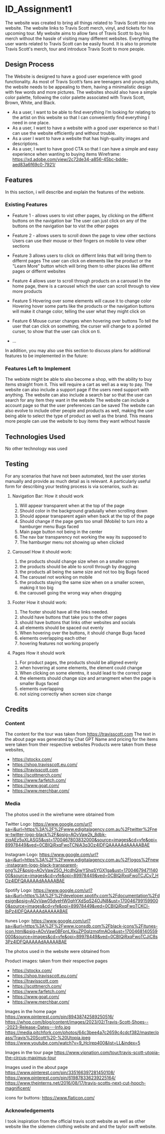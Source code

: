 # ID_Assignment1
The website was created to bring all things related to Travis Scott into one website. The website links to Travis Scott merch, vinyl, and tickets for his upcoming tour. My website aims to allow fans of Travis Scott to buy his merch without the hassle of visiting many different websites. Everything the user wants related to Travis Scott can be easily found. It is also to promote Travis Scott's merch, tour and introduce Travis Scott to more people.
## Design Process
The Website is designed to have a good user experience with good functionality. As most of Travis Scott’s fans are teenagers and young adults, the website needs to be appealing to them, having a minimalistic design with few words and more pictures. The websites should also have a simple color palette, following the color palette associated with Travis Scott, Brown, White, and Black. 
-	As a user, I want to be able to find everything I’m looking for relating to the artist on this website so that I can conveniently find everything I need in one place.
-	As a user, I want to have a website with a good user experience so that I can use the website efficiently and without trouble.
-	As a user I want to have a website that has high-quality images and descriptions. 
-	As a user, I want to have good CTA so that I can have a simple and easy experience when wanting to buying items 
Wireframe: https://xd.adobe.com/view/2c72de34-a856-45bc-bdde-aed83a6f69c0-7921/

## Features

In this section, i will describe and explain the features of the webiste.
 
### Existing Features
- Feature 1 - allows users to vist other pages, by clicking on the differnt buttons on the navigation bar
  The user can just click on any of the buttons on the navigation bar to vist the other pages
- Feature 2 - allows users to scroll down the page to view other sections
  Users can use their mouse or their fingers on mobile to view other sections
- Feature 3 allows users to click on differnt links that will bring them to differnt pages
  The user can click on elements like the product or the "Learn More" button which will bring them to other places like differnt pages or differnt websites
- Feature 4 allows user to scroll through products on a carousel
  In the home page, there is a carousel which the user can scroll through to view more products
- Feature 5 Hovering over some elements will cause it to change color
  Hovering hover some parts like the products or the navigation buttons will make it change color, telling the user what they might click on
- Feature 6 Mouse curser changes when hovering over buttons
  To tell the user that can click on something, the curser will change to a pointed curser, to show that the user can click on ti.
  
- ...

In addition, you may also use this section to discuss plans for additional features to be implemented in the future:

### Features Left to Implement
The webiste might be able to also become a shop, with the ability to buy items straight from it. This will require a cart as well as a way to pay. 
The website can also include a support page if the users need support with anything.
The website can also include a search bar so that the user can search for any item they want in the website
The website can include a account page so that the user preferences can be saved
The website can also evolve to include other people and products as well, making the user being able to select the type of product as well as the brand. This means more people can use the website to buy items they want without hassle

## Technologies Used
No other technology was used

## Testing

For any scenarios that have not been automated, test the user stories manually and provide as much detail as is relevant. A particularly useful form for describing your testing process is via scenarios, such as:

1. Navigation Bar:
    How it should work
    1. Will appear transparent when at the top of the page 
    2. Should color in the background graduially when scrolling down
    3. Should appear transparent again when back at the top of the page
    4. Should change if the page gets too small (Mobile) to turn into a hamburger menu
    Bugs faced
    1. Main page button not being in the center
    2. The nav bar transparency not working the way its supposed to
    3. The hamburger menu not showing up when clicked
      
2. Carousel
   How it should work:
   1. the products should change size when on a smaller screen
   2. the products should be able to scroll through by dragging
   3. the products all being the same size and not too big
   Bugs faced
   1. The carousel not working on mobile
   2. the products staying the same size when on a smaller screen, making it too big
   3. the carousell going the wrong way when dragging

3. Footer
   How it should work:
   1. The footer should have all the links needed.
   2. should have buttons that take you to the other pages
   3. should have buttons that links other websites and socials
   4. all elements should be spaced out evenly
   5. When hovering over the buttons, it should change
   Bugs faced
   1. elements overlapping each other
   2. hovering features not working properly
  
4. Pages
   How it should work
   1. For product pages, the products should be alligned evenly
   2. when hovering at some elements, the element could change
   3. When clicking on some elemtns, it sould lead to the correct page
   4. the elements should change size and arrangment when the page is smaller
   Bugs faced
   1. elements overlapping
   2. not sizing correctly when screen size change




## Credits 
### Content
The content for the tour was taken from https://travisscott.com
The text in the about page was generated by Chat GPT
Name and pricing for the items were taken from their respective websites
Products were taken from these websites,
- https://stockx.com/
- https://shop.travisscott.eu.com/
- https://travisscott.com
- https://scottmerch.com/
- https://www.farfetch.com/
- https://www.goat.com/
- https://www.merchbar.com/

### Media
The photos used in the wireframe were obtained from 

Twitter Logo:
https://www.google.com/url?sa=i&url=https%3A%2F%2Fwww.edigitalagency.com.au%2Ftwitter%2Fnew-twitter-logo-black%2F&psig=AOvVaw2k_8dbk-zjqAEz5uXLASG5&ust=1700467803832000&source=images&cd=vfe&opi=89978449&ved=0CBIQjRxqFwoTCNjA3q3Oz4IDFQAAAAAdAAAAABAE

Instagram Logo:
https://www.google.com/url?sa=i&url=https%3A%2F%2Fwww.edigitalagency.com.au%2Flogos%2Fnew-instagram-logo-black-transparent-png%2F&psig=AOvVaw25O_HcdhQiwYShqSYGX1ga&ust=1700467947114000&source=images&cd=vfe&opi=89978449&ved=0CBIQjRxqFwoTCJCy7_HOz4IDFQAAAAAdAAAAABAE

Spotify Logo:
https://www.google.com/url?sa=i&url=https%3A%2F%2Fdeveloper.spotify.com%2Fdocumentation%2Fdesign&psig=AOvVaw05dyeHW0qhYXdSqS24OJN8&ust=1700467991599000&source=images&cd=vfe&opi=89978449&ved=0CBIQjRxqFwoTCKCl-IbPz4IDFQAAAAAdAAAAABAE

Itunes Logo:
https://www.google.com/url?sa=i&url=https%3A%2F%2Fwww.iconsdb.com%2Fblack-icons%2Fitunes-icon.html&psig=AOvVaw0BFpnLXkuZP0qIzmqfmAOo&ust=1700468140559000&source=images&cd=vfe&opi=89978449&ved=0CBIQjRxqFwoTCJiC8s3Pz4IDFQAAAAAdAAAAABAE


The photos used in the website were obtained from 

Product images:
taken from their respective pages
- https://stockx.com/
- https://shop.travisscott.eu.com/
- https://travisscott.com
- https://scottmerch.com/
- https://www.farfetch.com/
- https://www.goat.com/
- https://www.merchbar.com/

Images in the home page
https://www.pinterest.com/pin/89438742589250516/
https://whop.com/blog/content/images/2023/02/Travis-Scott-Shoes---2023-Release-Dates---Info.jpg
https://media.pitchfork.com/photos/64c3bee4a7c2659c4cdcf382/master/pass/Travis%20Scott%20-%20Utopia.jpeg
https://www.youtube.com/watch?v=9_Hclrep400&list=LL&index=5


Images in the tour page
https://www.vipnation.com/tour/travis-scott-utopia-the-circus-maximus-tour

Images used in the about page\
https://www.pinterest.com/pin/335166397281450108/
https://www.pinterest.com/pin/619878336239225164/
https://www.theinterns.net/2016/08/17/travis-scotts-next-cut-hooch-magnificent/

icons for buttons:
https://www.flaticon.com/

### Acknowledgements
I took inspiration from the official travis scott website as well as other website like the 
sidemen clothing website and and the taylor swift website.